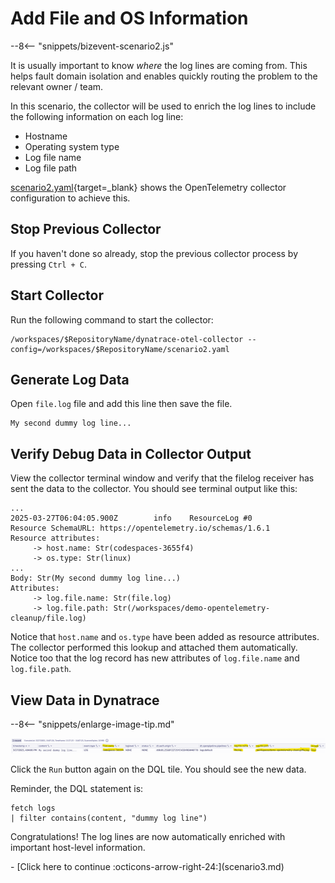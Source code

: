 # Add File and OS Information

--8<-- "snippets/bizevent-scenario2.js"

It is usually important to know *where* the log lines are coming from. This helps fault domain isolation and enables quickly routing the problem to the relevant owner / team.

In this scenario, the collector will be used to enrich the log lines to include the following information on each log line:

* Hostname
* Operating system type
* Log file name
* Log file path

[scenario2.yaml](https://github.com/Dynatrace/demo-opentelemetry-cleanup/blob/main/scenario2.yaml){target=_blank} shows the OpenTelemetry collector configuration to achieve this.

## Stop Previous Collector

If you haven't done so already, stop the previous collector process by pressing `Ctrl + C`.

## Start Collector

Run the following command to start the collector:

``` { "name": "[background] run otel collector scenario 2" }
/workspaces/$RepositoryName/dynatrace-otel-collector --config=/workspaces/$RepositoryName/scenario2.yaml
```

## Generate Log Data

Open `file.log` file and add this line then save the file.

```
My second dummy log line...
```

## Verify Debug Data in Collector Output

View the collector terminal window and verify that the filelog receiver has sent the data to the collector. You should see terminal output like this:

```
...
2025-03-27T06:04:05.900Z        info    ResourceLog #0
Resource SchemaURL: https://opentelemetry.io/schemas/1.6.1
Resource attributes:
     -> host.name: Str(codespaces-3655f4)
     -> os.type: Str(linux)
...
Body: Str(My second dummy log line...)
Attributes:
     -> log.file.name: Str(file.log)
     -> log.file.path: Str(/workspaces/demo-opentelemetry-cleanup/file.log)
```

Notice that `host.name` and `os.type` have been added as resource attributes. The collector performed this lookup and attached them automatically.
Notice too that the log record has new attributes of `log.file.name` and `log.file.path`.

## View Data in Dynatrace

--8<-- "snippets/enlarge-image-tip.md"

![scenario2 dynatrace results](images/scenario2-dql.png)

Click the `Run` button again on the DQL tile. You should see the new data.

Reminder, the DQL statement is:

```
fetch logs
| filter contains(content, "dummy log line")
```

Congratulations! The log lines are now automatically enriched with important host-level information.

<div class="grid cards" markdown>
- [Click here to continue :octicons-arrow-right-24:](scenario3.md)
</div>
